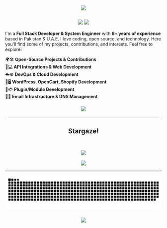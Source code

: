 <h1 align="center">
<img src="https://readme-typing-svg.herokuapp.com?font=Montserrat&weight=700&size=22&duration=3000&pause=1000&color=FED257&center=true&vCenter=true&width=435&lines=Hi,+I'm+Mohsin!;Welcome+to+My+WebSmith+Lore!"/>
</h1>

<h3 align="center">
<img href="https://mohsin.one" src="https://img.shields.io/badge/Portfolio-FED257?style=for-the-badge"/>
<img href="https://www.linkedin.com/in/mohsinamerriaz/" src="https://img.shields.io/badge/LinkedIn-0077B5?style=for-the-badge&logo=linkedin"/>
</h3>

I'm a **Full Stack Developer & System Engineer** with **8+ years of experience** based in Pakistan & U.A.E. I love coding, open source, and technology. Here you'll find some of my projects, contributions, and interests. Feel free to explore!

🌍🛠️ **Open-Source Projects & Contributions**<br>
🔗💻 **API Integrations & Web Development**<br>
☁️⚙️ **DevOps & Cloud Development**<br>
🛒🖥️ **WordPress, OpenCart, Shopify Development**<br>
🧩💳 **Plugin/Module Development**<br>
📧🌐 **Email Infrastructure & DNS Management**

<h3 align="center">
<img href="https://www.upwork.com/freelancers/mohsinamerriaz" src="https://img.shields.io/badge/Hire%20Me%20on%20Upwork-1F6A4E?style=for-the-badge&logo=upwork"/>
</h3>

---

<h2 align="center">Stargaze!</h2>
<br>
<p align="center"><img src="https://komarev.com/ghpvc/?username=mohsinamerriaz&color=FED257&style=flat-square&label=Profile+Views&abbreviated=true"/></p>
<div align="center">
  <img width="390" src="https://github-readme-stats-salesp07.vercel.app/api?username=mohsinamerriaz&count_private=true&show_icons=true&theme=react&rank_icon=github&border_radius=10"/>
  <br/>
</div>

---

![snake gif](https://raw.githubusercontent.com/Platane/snk/output/github-contribution-grid-snake.svg)

<h3 align="center">
<img src="https://readme-typing-svg.herokuapp.com?font=Montserrat&weight=700&size=22&duration=3000&pause=1000&color=FED257&center=true&vCenter=true&width=435&lines=%F0%9F%9A%80+Always+learning+%26+building!;Get+in+Touch+with+me+on+LinkedIn!"/>
</h3>